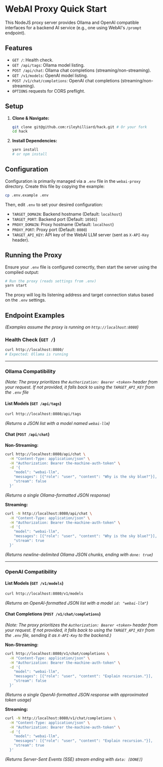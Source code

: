 # WebAI Proxy Quick Start

This NodeJS proxy server provides Ollama and OpenAI compatible interfaces for a backend AI service (e.g., one using WebAI's `/prompt` endpoint).

## Features

*   `GET /`: Health check.
*   `GET /api/tags`: Ollama model listing.
*   `POST /api/chat`: Ollama chat completions (streaming/non-streaming).
*   `GET /v1/models`: OpenAI model listing.
*   `POST /v1/chat/completions`: OpenAI chat completions (streaming/non-streaming).
*   `OPTIONS` requests for CORS preflight.

## Setup

1.  **Clone & Navigate:**
    ```bash
    git clone git@github.com:rileyhilliard/hack.git # Or your fork
    cd hack
    ```
2.  **Install Dependencies:**
    ```bash
    yarn install
    # or npm install
    ```

## Configuration

Configuration is primarily managed via a `.env` file in the `webai-proxy` directory. Create this file by copying the example:

```bash
cp .env.example .env
```

Then, edit `.env` to set your desired configuration:

*   `TARGET_DOMAIN`: Backend hostname (Default: `localhost`)
*   `TARGET_PORT`: Backend port (Default: `10501`)
*   `PROXY_DOMAIN`: Proxy hostname (Default: `localhost`)
*   `PROXY_PORT`: Proxy port (Default: `8080`)
*   `TARGET_API_KEY`: API key of the WebAI LLM server (sent as `X-API-Key` header).

## Running the Proxy

Ensure your `.env` file is configured correcrtly, then start the server using the compiled output:

```bash
# Run the proxy (reads settings from .env)
yarn start
```

The proxy will log its listening address and target connection status based on the `.env` settings.

## Endpoint Examples

*(Examples assume the proxy is running on `http://localhost:8080`)*

### Health Check (`GET /`)

```bash
curl http://localhost:8080/
# Expected: Ollama is running
```

--- 

### Ollama Compatibility

*(Note: The proxy prioritizes the `Authorization: Bearer <token>` header from your request. If not provided, it falls back to using the `TARGET_API_KEY` from the `.env` file*

#### List Models (`GET /api/tags`)

```bash
curl http://localhost:8080/api/tags
```
*(Returns a JSON list with a model named `webai-llm`)*

#### Chat (`POST /api/chat`)

**Non-Streaming:**
```bash
curl http://localhost:8080/api/chat \
  -H "Content-Type: application/json" \
  -H "Authorization: Bearer the-machine-auth-token" \
  -d '{
    "model": "webai-llm",
    "messages": [{"role": "user", "content": "Why is the sky blue?"}],
    "stream": false
  }'
```
*(Returns a single Ollama-formatted JSON response)*

**Streaming:**
```bash
curl -N http://localhost:8080/api/chat \
  -H "Content-Type: application/json" \
  -H "Authorization: Bearer the-machine-auth-token" \
  -d '{
    "model": "webai-llm",
    "messages": [{"role": "user", "content": "Why is the sky blue?"}],
    "stream": true
  }'
```
*(Returns newline-delimited Ollama JSON chunks, ending with `done: true`)*

--- 

### OpenAI Compatibility

#### List Models (`GET /v1/models`)

```bash
curl http://localhost:8080/v1/models
```
*(Returns an OpenAI-formatted JSON list with a model `id: "webai-llm"`)*

#### Chat Completions (`POST /v1/chat/completions`)

*(Note: The proxy prioritizes the `Authorization: Bearer <token>` header from your request. If not provided, it falls back to using the `TARGET_API_KEY` from the `.env` file, sending it as `X-API-Key` to the backend.)*

**Non-Streaming:**
```bash
curl http://localhost:8080/v1/chat/completions \
  -H "Content-Type: application/json" \
  -H "Authorization: Bearer the-machine-auth-token" \
  -d '{
    "model": "webai-llm",
    "messages": [{"role": "user", "content": "Explain recursion."}],
    "stream": false
  }'
```
*(Returns a single OpenAI-formatted JSON response with approximated token usage)*

**Streaming:**
```bash
curl -N http://localhost:8080/v1/chat/completions \
  -H "Content-Type: application/json" \
  -H "Authorization: Bearer the-machine-auth-token" \
  -d '{
    "model": "webai-llm",
    "messages": [{"role": "user", "content": "Explain recursion."}],
    "stream": true
  }'
```
*(Returns Server-Sent Events (SSE) stream ending with `data: [DONE]`)*
